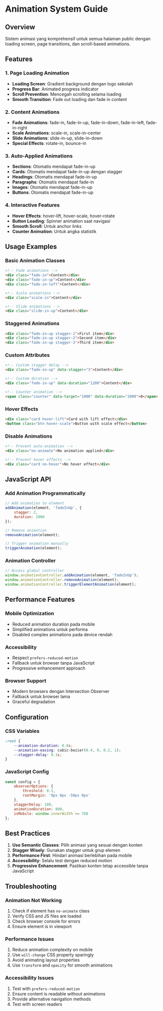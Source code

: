 # Animation System Guide

## Overview
Sistem animasi yang komprehensif untuk semua halaman public dengan loading screen, page transitions, dan scroll-based animations.

## Features

### 1. Page Loading Animation
- **Loading Screen**: Gradient background dengan logo sekolah
- **Progress Bar**: Animated progress indicator
- **Scroll Prevention**: Mencegah scrolling selama loading
- **Smooth Transition**: Fade out loading dan fade in content

### 2. Content Animations
- **Fade Animations**: fade-in, fade-in-up, fade-in-down, fade-in-left, fade-in-right
- **Scale Animations**: scale-in, scale-in-center
- **Slide Animations**: slide-in-up, slide-in-down
- **Special Effects**: rotate-in, bounce-in

### 3. Auto-Applied Animations
- **Sections**: Otomatis mendapat fade-in-up
- **Cards**: Otomatis mendapat fade-in-up dengan stagger
- **Headings**: Otomatis mendapat fade-in-up
- **Paragraphs**: Otomatis mendapat fade-in
- **Images**: Otomatis mendapat fade-in-up
- **Buttons**: Otomatis mendapat fade-in-up

### 4. Interactive Features
- **Hover Effects**: hover-lift, hover-scale, hover-rotate
- **Button Loading**: Spinner animation saat navigasi
- **Smooth Scroll**: Untuk anchor links
- **Counter Animation**: Untuk angka statistik

## Usage Examples

### Basic Animation Classes
```html
<!-- Fade animations -->
<div class="fade-in">Content</div>
<div class="fade-in-up">Content</div>
<div class="fade-in-left">Content</div>

<!-- Scale animations -->
<div class="scale-in">Content</div>

<!-- Slide animations -->
<div class="slide-in-up">Content</div>
```

### Staggered Animations
```html
<div class="fade-in-up stagger-1">First item</div>
<div class="fade-in-up stagger-2">Second item</div>
<div class="fade-in-up stagger-3">Third item</div>
```

### Custom Attributes
```html
<!-- Custom stagger delay -->
<div class="fade-in-up" data-stagger="3">Content</div>

<!-- Custom duration -->
<div class="fade-in-up" data-duration="1200">Content</div>

<!-- Counter animation -->
<span class="counter" data-target="1000" data-duration="2000">0</span>
```

### Hover Effects
```html
<div class="card hover-lift">Card with lift effect</div>
<button class="btn hover-scale">Button with scale effect</button>
```

### Disable Animations
```html
<!-- Prevent auto-animation -->
<div class="no-animate">No animation applied</div>

<!-- Prevent hover effects -->
<div class="card no-hover">No hover effect</div>
```

## JavaScript API

### Add Animation Programmatically
```javascript
// Add animation to element
addAnimation(element, 'fadeInUp', {
    stagger: 2,
    duration: 1000
});

// Remove animation
removeAnimation(element);

// Trigger animation manually
triggerAnimation(element);
```

### Animation Controller
```javascript
// Access global controller
window.animationController.addAnimation(element, 'fadeInUp');
window.animationController.removeAnimation(element);
window.animationController.triggerElementAnimation(element);
```

## Performance Features

### Mobile Optimization
- Reduced animation duration pada mobile
- Simplified animations untuk performa
- Disabled complex animations pada device rendah

### Accessibility
- Respect `prefers-reduced-motion`
- Fallback untuk browser tanpa JavaScript
- Progressive enhancement approach

### Browser Support
- Modern browsers dengan Intersection Observer
- Fallback untuk browser lama
- Graceful degradation

## Configuration

### CSS Variables
```css
:root {
    --animation-duration: 0.8s;
    --animation-easing: cubic-bezier(0.4, 0, 0.2, 1);
    --stagger-delay: 0.1s;
}
```

### JavaScript Config
```javascript
const config = {
    observerOptions: {
        threshold: 0.1,
        rootMargin: '0px 0px -50px 0px'
    },
    staggerDelay: 100,
    animationDuration: 800,
    isMobile: window.innerWidth <= 768
};
```

## Best Practices

1. **Use Semantic Classes**: Pilih animasi yang sesuai dengan konten
2. **Stagger Wisely**: Gunakan stagger untuk grup elemen
3. **Performance First**: Hindari animasi berlebihan pada mobile
4. **Accessibility**: Selalu test dengan reduced motion
5. **Progressive Enhancement**: Pastikan konten tetap accessible tanpa JavaScript

## Troubleshooting

### Animation Not Working
1. Check if element has `no-animate` class
2. Verify CSS and JS files are loaded
3. Check browser console for errors
4. Ensure element is in viewport

### Performance Issues
1. Reduce animation complexity on mobile
2. Use `will-change` CSS property sparingly
3. Avoid animating layout properties
4. Use `transform` and `opacity` for smooth animations

### Accessibility Issues
1. Test with `prefers-reduced-motion`
2. Ensure content is readable without animations
3. Provide alternative navigation methods
4. Test with screen readers
